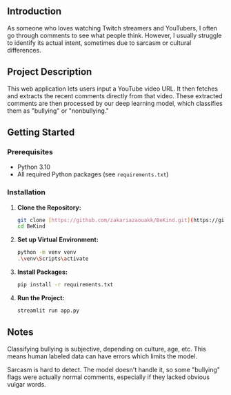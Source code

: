 ## Introduction

As someone who loves watching Twitch streamers and YouTubers, I often go through comments to see what people think. However, I usually struggle to identify its actual intent, sometimes due to sarcasm or cultural differences.

## Project Description

This web application lets users input a YouTube video URL. It then fetches and extracts the recent comments directly from that video. These extracted comments are then processed by our deep learning model, which classifies them as "bullying" or "nonbullying."

## Getting Started

### Prerequisites

* Python 3.10
* All required Python packages (see `requirements.txt`)

### Installation

1.  **Clone the Repository:**
    ```bash
    git clone [https://github.com/zakariazaouakk/BeKind.git](https://github.com/zakariazaouakk/BeKind.git)
    cd BeKind
    ```
2.  **Set up Virtual Environment:**
    ```bash
    python -m venv venv
    .\venv\Scripts\activate  
    ```
3.  **Install Packages:**
    ```bash
    pip install -r requirements.txt
    ```
4.  **Run the Project:**
    ```bash
    streamlit run app.py
    ```

## Notes

Classifying bullying is subjective, depending on culture, age, etc. This means human labeled data can have errors which limits the model.

Sarcasm is hard to detect. The model doesn't handle it, so some "bullying" flags were actually normal comments, especially if they lacked obvious vulgar words.
